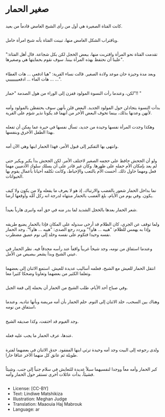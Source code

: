 # صغير الحمار

##
كانت الفتاة الصغيرة هي أول من رأى الشبح الغامض قادماً من بعيد.

##
وباقتراب الشكل الغامض منها، تبينت الفتاة بأنه شبح امرأة حامل.

##
تقدمت الفتاة نحو المرأة واقتربت منها، ببعض الخجل لكن بكل شجاعة. قال أهل الفتاة:" علينا أن نحتفظ بهذه المرأة بيننا. سوف نقوم بحمايتها هي وصغيرها".

##
 وبعد مدة وجيزة حان موعد ولادة الصغير. قالت نساء القرية: "هيا ادفعي ... هات الغطاء ... هات الماء ... ادفعيييييييي ...".

##
لكن، وعندما رأت النسوة المولود قفزن إلى الوراء من هول الصدمة "حمار”!! "

##
بدأت النسوة يتجادلن حول المولود الجديد. البعض قلن بأنهن سوف يحتفظن بالمولود وأمه لأنهن وعدنها بذلك، بينما تخوف البعض الأخر من أنهما قد يكونا نذير شؤم على القرية.

##
وهكذا وجدت المرأة نفسها وحيدة من جديد، تسأل نفسها في حيرة عما يمكن أن تفعله بهذا الطفل الأخرق وبنفسها.

##
وانتهى بها التفكير إلى قبول الأمر، فهذا الحمار ابنها وهي الآن أمه.

##
ولو أن الجحش حافظ على حجمه الصغير لاختلف الأمر. لكن الجحش بدأ يكبر ويكبر حتى لم يعد بإمكان الأم حمله على ظهرها. وكان غير قادر على أن يسلك سلوك الآدميين مهما فعل ومهما حاول ذلك. أحست الأم بالتعب والإحباط، وكانت تكلفه أحيانا بأعمال يقوم بها الحيوانات. 

##
نما بداخل الحمار شعور بالغضب والارتباك. إذ هو لا يعرف ما يفعله ولا من يكون ولا كيف يكون. وفي يوم من الأيام، بلغ الغضب بالحمار منتهاه لدرجة انه ركل أمَّه وأوقعها أرضا.

##
شعر الحمار بعدها بالخجل الشديد لما بدر منه في حق أمه وانبرى هارباً بعيداً.

##
ولما توقف عن الجري، كان الظلام قد أرخى سدوله على المكان فإذا بالحمار يضيع طريقه وإذا به يهمس للظلام: "هييه ... هاو؟" ويردد رجع الصدى: "هييه ... هاو؟". وجد الحمار نفسه وحيدا فتكوم على نفسه وخلد إلى نوم عميق مضطرب.

##
وعندما استفاق من نومه، وجد شيخاً غريباً واقفاً عند رأسه محدقاً فيه. نظر الحمار في عيني الشيخ وبدأ يشعر ببصيص من الأمل.

##
انتقل الحمار للعيش مع الشيخ، فعلمه أساليب عديدة للعيش. استمع الاثنان إلى بعضهما وتعلما الكثير من بعضهما وتعاونا وضحكا كثيرا معا.

##
وفي صباح أحد الأيام، طلب الشيخ من الحمار أن يحمله إلى قمة الجبل.

##
وهناك بين السحب، خلد الاثنان إلى النوم. حلم الحمار بأن أمه مريضة وبأنها تناديه. وعندما استفاق من نومه،

##
وجد الغيوم قد اختفت، وكذا صديقه الشيخ.

##
عندها، عرف الحمار ما يجب عليه فعله.

##
ولدى رجوعه إلى البيت وجد أمه وحيدة ترثي ابنها المفقود. حدق الاثنان في بعضهما لفترة طويلة ثم عانق كل منهما الآخر عناقا حارا.

##
كبر الحمار وأمه معاً ووجدا لنفسيهما سبلاً عديدة للتعايش في سلام جنباً إلى جنب. وشيئاً فشيئاً، بدأت عائلات أخرى تستقر حول الحمار وأمه.

##
* License: [CC-BY]
* Text: Lindiwe Matshikiza
* Illustration: Meghan Judge
* Translation: Maaouia Haj Mabrouk
* Language: ar
